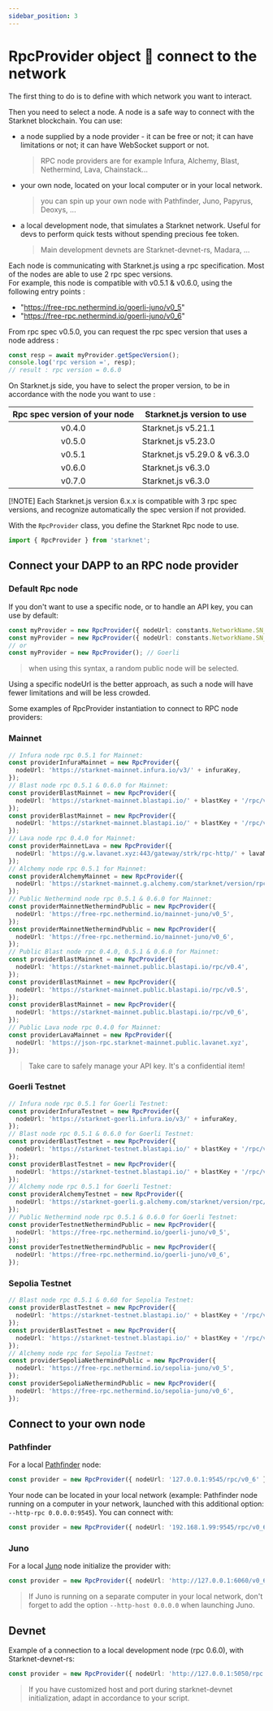 ```yaml
---
sidebar_position: 3
---
```


# RpcProvider object 🔌 connect to the network

The first thing to do is to define with which network you want to interact.

Then you need to select a node. A node is a safe way to connect with the Starknet blockchain. You can use:

- a node supplied by a node provider - it can be free or not; it can have limitations or not; it can have WebSocket support or not.
  > RPC node providers are for example Infura, Alchemy, Blast, Nethermind, Lava, Chainstack...
- your own node, located on your local computer or in your local network.
  > you can spin up your own node with Pathfinder, Juno, Papyrus, Deoxys, ...
- a local development node, that simulates a Starknet network. Useful for devs to perform quick tests without spending precious fee token.
  > Main development devnets are Starknet-devnet-rs, Madara, ...

Each node is communicating with Starknet.js using a rpc specification. Most of the nodes are able to use 2 rpc spec versions.  
For example, this node is compatible with v0.5.1 & v0.6.0, using the following entry points :

- "https://free-rpc.nethermind.io/goerli-juno/v0_5"
- "https://free-rpc.nethermind.io/goerli-juno/v0_6"

From rpc spec v0.5.0, you can request the rpc spec version that uses a node address :

```typescript
const resp = await myProvider.getSpecVersion();
console.log('rpc version =', resp);
// result : rpc version = 0.6.0
```

On Starknet.js side, you have to select the proper version, to be in accordance with the node you want to use :

| Rpc spec version of your node | Starknet.js version to use   |
| :---------------------------: | ---------------------------- |
|            v0.4.0             | Starknet.js v5.21.1          |
|            v0.5.0             | Starknet.js v5.23.0          |
|            v0.5.1             | Starknet.js v5.29.0 & v6.3.0 |
|            v0.6.0             | Starknet.js v6.3.0           |
|            v0.7.0             | Starknet.js v6.3.0           |

[!NOTE] Each Starknet.js version 6.x.x is compatible with 3 rpc spec versions, and recognize automatically the spec version if not provided.

With the `RpcProvider` class, you define the Starknet Rpc node to use.

```typescript
import { RpcProvider } from 'starknet';
```

## Connect your DAPP to an RPC node provider

### Default Rpc node

If you don't want to use a specific node, or to handle an API key, you can use by default:

```typescript
const myProvider = new RpcProvider({ nodeUrl: constants.NetworkName.SN_GOERLI });
const myProvider = new RpcProvider({ nodeUrl: constants.NetworkName.SN_MAIN });
// or
const myProvider = new RpcProvider(); // Goerli
```

> when using this syntax, a random public node will be selected.

Using a specific nodeUrl is the better approach, as such a node will have fewer limitations and will be less crowded.

Some examples of RpcProvider instantiation to connect to RPC node providers:

### Mainnet

```typescript
// Infura node rpc 0.5.1 for Mainnet:
const providerInfuraMainnet = new RpcProvider({
  nodeUrl: 'https://starknet-mainnet.infura.io/v3/' + infuraKey,
});
// Blast node rpc 0.5.1 & 0.6.0 for Mainnet:
const providerBlastMainnet = new RpcProvider({
  nodeUrl: 'https://starknet-mainnet.blastapi.io/' + blastKey + '/rpc/v0.5',
});
const providerBlastMainnet = new RpcProvider({
  nodeUrl: 'https://starknet-mainnet.blastapi.io/' + blastKey + '/rpc/v0_6',
});
// Lava node rpc 0.4.0 for Mainnet:
const providerMainnetLava = new RpcProvider({
  nodeUrl: 'https://g.w.lavanet.xyz:443/gateway/strk/rpc-http/' + lavaMainnetKey,
});
// Alchemy node rpc 0.5.1 for Mainnet:
const providerAlchemyMainnet = new RpcProvider({
  nodeUrl: 'https://starknet-mainnet.g.alchemy.com/starknet/version/rpc/v0.5/' + alchemyKey,
});
// Public Nethermind node rpc 0.5.1 & 0.6.0 for Mainnet:
const providerMainnetNethermindPublic = new RpcProvider({
  nodeUrl: 'https://free-rpc.nethermind.io/mainnet-juno/v0_5',
});
const providerMainnetNethermindPublic = new RpcProvider({
  nodeUrl: 'https://free-rpc.nethermind.io/mainnet-juno/v0_6',
});
// Public Blast node rpc 0.4.0, 0.5.1 & 0.6.0 for Mainnet:
const providerBlastMainnet = new RpcProvider({
  nodeUrl: 'https://starknet-mainnet.public.blastapi.io/rpc/v0.4',
});
const providerBlastMainnet = new RpcProvider({
  nodeUrl: 'https://starknet-mainnet.public.blastapi.io/rpc/v0.5',
});
const providerBlastMainnet = new RpcProvider({
  nodeUrl: 'https://starknet-mainnet.public.blastapi.io/rpc/v0_6',
});
// Public Lava node rpc 0.4.0 for Mainnet:
const providerLavaMainnet = new RpcProvider({
  nodeUrl: 'https://json-rpc.starknet-mainnet.public.lavanet.xyz',
});
```

> Take care to safely manage your API key. It's a confidential item!

### Goerli Testnet

```typescript
// Infura node rpc 0.5.1 for Goerli Testnet:
const providerInfuraTestnet = new RpcProvider({
  nodeUrl: 'https://starknet-goerli.infura.io/v3/' + infuraKey,
});
// Blast node rpc 0.5.1 & 0.6.0 for Goerli Testnet:
const providerBlastTestnet = new RpcProvider({
  nodeUrl: 'https://starknet-testnet.blastapi.io/' + blastKey + '/rpc/v0.5',
});
const providerBlastTestnet = new RpcProvider({
  nodeUrl: 'https://starknet-testnet.blastapi.io/' + blastKey + '/rpc/v0_6',
});
// Alchemy node rpc 0.5.1 for Goerli Testnet:
const providerAlchemyTestnet = new RpcProvider({
  nodeUrl: 'https://starknet-goerli.g.alchemy.com/starknet/version/rpc/v0.5/' + alchemyKey,
});
// Public Nethermind node rpc 0.5.1 & 0.6.0 for Goerli Testnet:
const providerTestnetNethermindPublic = new RpcProvider({
  nodeUrl: 'https://free-rpc.nethermind.io/goerli-juno/v0_5',
});
const providerTestnetNethermindPublic = new RpcProvider({
  nodeUrl: 'https://free-rpc.nethermind.io/goerli-juno/v0_6',
});
```

### Sepolia Testnet

```typescript
// Blast node rpc 0.5.1 & 0.60 for Sepolia Testnet:
const providerBlastTestnet = new RpcProvider({
  nodeUrl: 'https://starknet-testnet.blastapi.io/' + blastKey + '/rpc/v0.5',
});
const providerBlastTestnet = new RpcProvider({
  nodeUrl: 'https://starknet-testnet.blastapi.io/' + blastKey + '/rpc/v0_6',
});
// Alchemy node rpc for Sepolia Testnet:
const providerSepoliaNethermindPublic = new RpcProvider({
  nodeUrl: 'https://free-rpc.nethermind.io/sepolia-juno/v0_5',
});
const providerSepoliaNethermindPublic = new RpcProvider({
  nodeUrl: 'https://free-rpc.nethermind.io/sepolia-juno/v0_6',
});
```

## Connect to your own node

### Pathfinder

For a local [Pathfinder](https://github.com/eqlabs/pathfinder) node:

```typescript
const provider = new RpcProvider({ nodeUrl: '127.0.0.1:9545/rpc/v0_6' });
```

Your node can be located in your local network (example: Pathfinder node running on a computer in your network, launched with this additional option: `--http-rpc 0.0.0.0:9545`).
You can connect with:

```typescript
const provider = new RpcProvider({ nodeUrl: '192.168.1.99:9545/rpc/v0_6' });
```

### Juno

For a local [Juno](https://github.com/NethermindEth/juno) node initialize the provider with:

```typescript
const provider = new RpcProvider({ nodeUrl: 'http://127.0.0.1:6060/v0_6' });
```

> If Juno is running on a separate computer in your local network, don't forget to add the option `--http-host 0.0.0.0` when launching Juno.

## Devnet

Example of a connection to a local development node (rpc 0.6.0), with Starknet-devnet-rs:

```typescript
const provider = new RpcProvider({ nodeUrl: 'http://127.0.0.1:5050/rpc' });
```

> If you have customized host and port during starknet-devnet initialization, adapt in accordance to your script.
